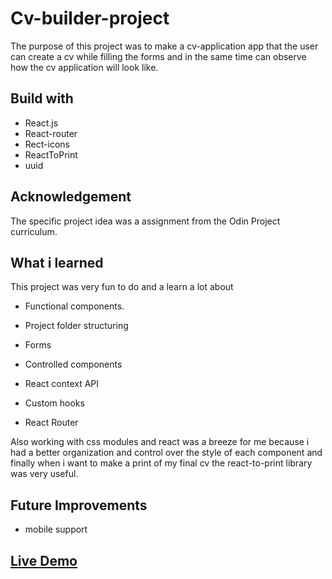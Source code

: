 # Cv-builder-project

The purpose of this project was to make a cv-application app that the user can create a cv while filling the forms and in the same time can observe how the cv application will look like.

## Build with

- React.js
- React-router
- Rect-icons
- ReactToPrint
- uuid

## Acknowledgement

The specific project idea was a assignment from the Odin Project curriculum.

## What i learned

This project was very fun to do and a learn a lot about

- Functional components.

- Project folder structuring

- Forms

- Controlled components

- React context API

- Custom hooks

- React Router

Also working with css modules and react was a breeze for me because i had a better organization and control over the style of each component and finally when i want to make a print of my final cv the react-to-print library was very useful.

## Future Improvements

- mobile support

## [Live Demo](https://react-cv-generator.netlify.app/)
